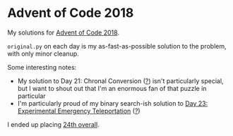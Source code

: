 # Advent of Code 2018

My solutions for [Advent of Code 2018](http://adventofcode.com/2018).

`original.py` on each day is my as-fast-as-possible solution to the problem, with only minor cleanup.

Some interesting notes:
- My solution to Day 21: Chronal Conversion ([?](https://adventofcode.com/2018/day/21)) isn't particularly special, but I want to shout out that I'm an enormous fan of that puzzle in particular
- I'm particularly proud of my binary search-ish solution to [Day 23: Experimental Emergency Teleportation](day23/original.py) ([?](https://adventofcode.com/2018/day/23))

I ended up placing [24th overall](https://adventofcode.com/2018/leaderboard).
